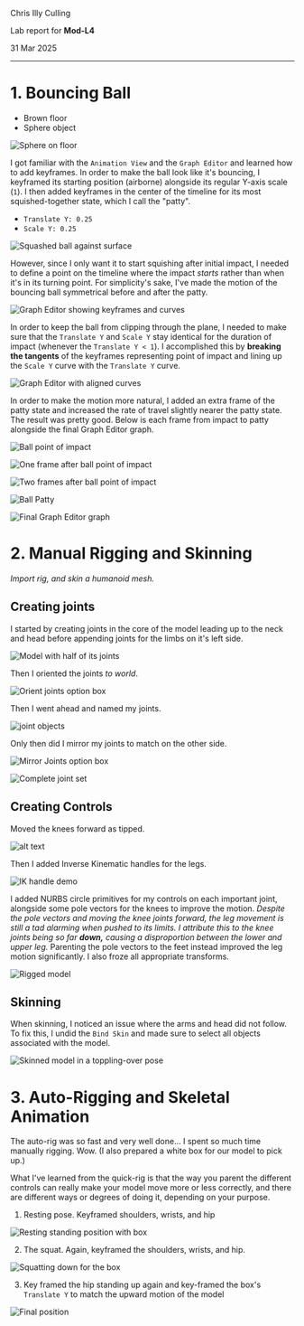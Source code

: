 Chris Illy Culling

Lab report for **Mod-L4**

31 Mar 2025

---

# 1. Bouncing Ball

- Brown floor
- Sphere object 

![Sphere on floor](image-19.png)

I got familiar with the `Animation View` and the `Graph Editor` and learned how to add keyframes. In order to make the ball look like it's bouncing, I keyframed its starting position (airborne) alongside its regular Y-axis scale (`1`). I then added keyframes in the center of the timeline for its most squished-together state, which I call the "patty".

- `Translate Y: 0.25`
- `Scale Y: 0.25`

![Squashed ball against surface](image-20.png)

However, since I only want it to start squishing after initial impact, I needed to define a point on the timeline where the impact *starts* rather than when it's in its turning point. For simplicity's sake, I've made the motion of the bouncing ball symmetrical before and after the patty.

![Graph Editor showing keyframes and curves](image-21.png)

In order to keep the ball from clipping through the plane, I needed to make sure that the `Translate Y` and `Scale Y` stay identical for the duration of impact (whenever the `Translate Y < 1`). I accomplished this by **breaking the tangents** of the keyframes representing point of impact and lining up the `Scale Y` curve with the `Translate Y` curve.

![Graph Editor with aligned curves](image-22.png)

In order to make the motion more natural, I added an extra frame of the patty state and increased the rate of travel slightly nearer the patty state. The result was pretty good. Below is each frame from impact to patty alongside the final Graph Editor graph.

![Ball point of impact](image-23.png)

<!-- ![One frame after ball point of impact](image-24.png) -->

![One frame after ball point of impact](image-26.png)

![Two frames after ball point of impact](image-25.png)

![Ball Patty](image-27.png)

![Final Graph Editor graph](image-28.png)

# 2. Manual Rigging and Skinning

*Import rig, and skin a humanoid mesh.*

## Creating joints 

I started by creating joints in the core of the model leading up to the neck and head before appending joints for the limbs on it's left side.

![Model with half of its joints](image-29.png)

Then I oriented the joints *to world*.

![Orient joints option box](image-30.png)

Then I went ahead and named my joints.

![joint objects](image-31.png)

Only then did I mirror my joints to match on the other side.

![Mirror Joints option box](image-32.png)

![Complete joint set](image-33.png)

## Creating Controls

Moved the knees forward as tipped.

![alt text](image-34.png)

Then I added Inverse Kinematic handles for the legs.

![IK handle demo](image-35.png)

I added NURBS circle primitives for my controls on each important joint, alongside some pole vectors for the knees to improve the motion. *Despite the pole vectors and moving the knee joints forward, the leg movement is still a tad alarming when pushed to its limits. I attribute this to the knee joints being so far* ***down,*** *causing a disproportion between the lower and upper leg.* Parenting the pole vectors to the feet instead improved the leg motion significantly. I also froze all appropriate transforms.

![Rigged model](image-37.png)

## Skinning

When skinning, I noticed an issue where the arms and head did not follow. To fix this, I undid the `Bind Skin` and made sure to select all objects associated with the model.

![Skinned model in a toppling-over pose](image-39.png)

# 3. Auto-Rigging and Skeletal Animation

The auto-rig was so fast and very well done... I spent so much time manually rigging. Wow. (I also prepared a white box for our model to pick up.)

What I've learned from the quick-rig is that the way you parent the different controls can really make your model move more or less correctly, and there are different ways or degrees of doing it, depending on your purpose.

1. Resting pose. Keyframed shoulders, wrists, and hip

![Resting standing position with box](image-42.png)

2. The squat. Again, keyframed the shoulders, wrists, and hip.

![Squatting down for the box](image-41.png)

3. Key framed the hip standing up again and key-framed the box's `Translate Y` to match the upward motion of the model

![Final position](image-43.png)
